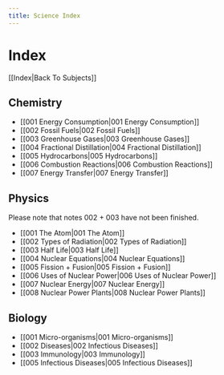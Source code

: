 ```yaml
---
title: Science Index
---
```

# Index
[[Index|Back To Subjects]]

## Chemistry

- [[001 Energy Consumption|001 Energy Consumption]]
- [[002 Fossil Fuels|002 Fossil Fuels]]
- [[003 Greenhouse Gases|003 Greenhouse Gases]]
- [[004 Fractional Distillation|004 Fractional Distillation]]
- [[005 Hydrocarbons|005 Hydrocarbons]]
- [[006 Combustion Reactions|006 Combustion Reactions]]
- [[007 Energy Transfer|007 Energy Transfer]]


## Physics
Please note that notes 002 + 003 have not been finished.
- [[001 The Atom|001 The Atom]]
- [[002 Types of Radiation|002 Types of Radiation]]
- [[003 Half Life|003 Half Life]]
- [[004 Nuclear Equations|004 Nuclear Equations]]
- [[005 Fission + Fusion|005 Fission + Fusion]]
- [[006 Uses of Nuclear Power|006 Uses of Nuclear Power]]
- [[007 Nuclear Energy|007 Nuclear Energy]]
- [[008 Nuclear Power Plants|008 Nuclear Power Plants]]

## Biology
- [[001 Micro-organisms|001 Micro-organisms]]
- [[002 Diseases|002 Infectious Diseases]]
- [[003 Immunology|003 Immunology]]
- [[005 Infectious Diseases|005 Infectious Diseases]]




